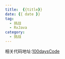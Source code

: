 ```yaml
---
title:  {{title}}
date: {{ date }}
tag: 
  - 挑战
  - RxJava
category: 
  - 挑战
---
```



















相关代码地址:[100daysCode](https://github.com/dgjungleP/100days-code-round1)
